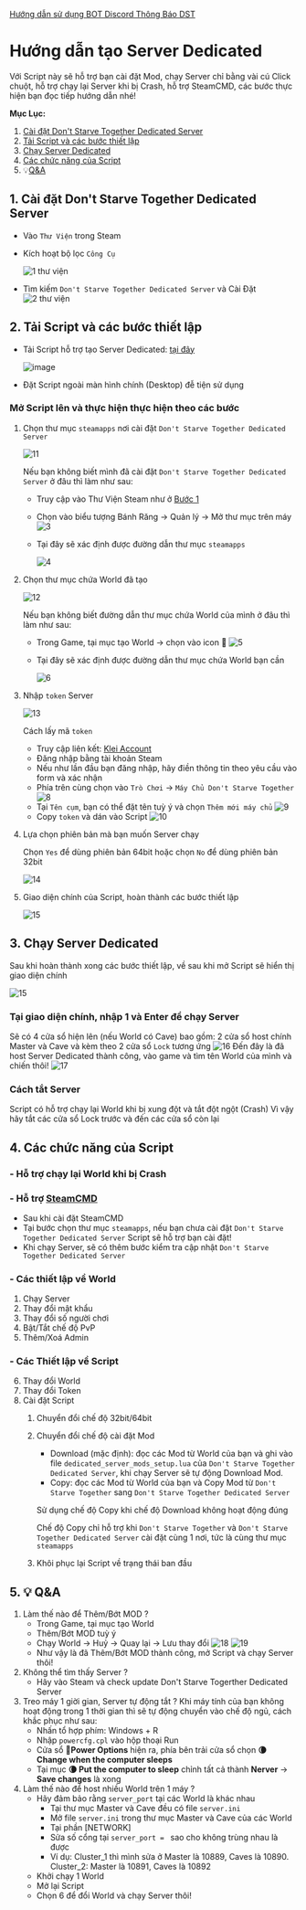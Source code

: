 [Hướng dẫn sử dụng BOT Discord Thông Báo DST](https://discord.gg/m5f6v2NB8W)

# Hướng dẫn tạo Server Dedicated 
Với Script này sẽ hỗ trợ bạn cài đặt Mod, chạy Server chỉ bằng vài cú Click chuột, hỗ trợ chạy lại Server khi bị Crash, hỗ trợ SteamCMD, các bước thực hiện bạn đọc tiếp hướng dẫn nhé!

**Mục Lục:**
1. [Cài đặt Don't Starve Together Dedicated Server](#1-cài-đặt-dont-starve-together-dedicated-server)
2. [Tải Script và các bước thiết lập](#2-tải-script-và-các-bước-thiết-lập)
3. [Chạy Server Dedicated](#3-chạy-server-dedicated)
4. [Các chức năng của Script](#4-các-chức-năng-của-script)
5. 💡[Q&A](#5-qa)

## 1. Cài đặt Don't Starve Together Dedicated Server
- Vào `Thư Viện` trong Steam
- Kích hoạt bộ lọc `Công Cụ`

  ![1  thư viện](https://user-images.githubusercontent.com/57210639/132952897-fd9231a9-e97b-42d1-99f4-7ea74a72743b.png)
- Tìm kiếm `Don't Starve Together Dedicated Server` và Cài Đặt
  ![2  thư viện](https://user-images.githubusercontent.com/57210639/132952972-43e61c51-196f-4671-8de6-84586cf5cca8.png)

## 2. Tải Script và các bước thiết lập
- Tải Script hỗ trợ tạo Server Dedicated: [tại đây](https://drive.google.com/u/2/uc?id=1RX-tXiFD0J1NAIkMlqxNVvf9jRtfOZyt&export=download)

  ![image](https://user-images.githubusercontent.com/57210639/132953344-ef75dd0a-8660-413e-9a8a-13f2a6888a05.png)
- Đặt Script ngoài màn hình chính (Desktop) đễ tiện sử dụng
### Mở Script lên và thực hiện thực hiện theo các bước
1. Chọn thư mục `steamapps` nơi cài đặt `Don't Starve Together Dedicated Server` 
  
   ![11](https://user-images.githubusercontent.com/57210639/132953557-f6bdf21f-f1ae-4c61-8801-308d0af5cc5e.png)
  
   Nếu bạn không biết mình đã cài đặt `Don't Starve Together Dedicated Server` ở đâu thì làm như sau:
   - Truy cập vào Thư Viện Steam như ở [Bước 1](#1-cài-đặt-dont-starve-together-dedicated-server)
   - Chọn vào biểu tượng Bánh Răng → Quản lý → Mở thư mục trên máy
     ![3](https://user-images.githubusercontent.com/57210639/132953651-56e05dfc-08d0-4336-800e-ce284cb8be98.png)
   - Tại đây sẽ xác định được đường dẫn thư mục `steamapps`

     ![4](https://user-images.githubusercontent.com/57210639/132953655-9e9b1597-f3ff-4e56-973c-b54a0644ebd9.png)
   
2. Chọn thư mục chứa World đã tạo

   ![12](https://user-images.githubusercontent.com/57210639/132953788-53b7cc27-09f3-4a79-9fbf-3043e067d155.png)
   
   Nếu bạn không biết đường dẫn thư mục chứa World của mình ở đâu thì làm như sau:
   - Trong Game, tại mục tạo World → chọn vào icon 📂
     ![5](https://user-images.githubusercontent.com/57210639/132954223-5d22be01-8dc7-49ce-a2fe-b329240e1b39.png)
   - Tại đây sẽ xác định được đường dẫn thư mục chứa World bạn cần

     ![6](https://user-images.githubusercontent.com/57210639/132954252-c9b4ff41-61b5-46d4-ae2b-c95ee39749cd.png)
    
3. Nhập `token` Server
   
   ![13](https://user-images.githubusercontent.com/57210639/132954347-a5abde3d-fc53-4fb8-87be-3cace9c89f2c.png)
  
   Cách lấy mã `token`
   - Truy cập liên kết: [Klei Account](https://accounts.klei.com/account/game/servers?game=DontStarveTogether)
   - Đăng nhập bằng tài khoản Steam
   - Nếu như lần đầu bạn đăng nhập, hãy điền thông tin theo yêu cầu vào form và xác nhận
   - Phía trên cùng chọn vào `Trò Chơi` → `Máy Chủ Don't Starve Together`
     ![8](https://user-images.githubusercontent.com/57210639/132954782-a1d6cf1c-eee1-4756-b02d-d78411354dd1.png)
   - Tại `Tên cụm`, bạn có thể đặt tên tuỳ ý và chọn `Thêm mới máy chủ`
     ![9](https://user-images.githubusercontent.com/57210639/132954834-d797db32-731e-4878-87ab-9e96f24f3ede.png)
   - Copy `token` và dán vào Script
     ![10](https://user-images.githubusercontent.com/57210639/132954856-f9c06116-c65f-483a-9315-190538ca32ae.png)

4. Lựa chọn phiên bản mà bạn muốn Server chạy

   Chọn `Yes` để dùng phiên bản 64bit hoặc chọn `No` để dùng phiên bản 32bit
   
   ![14](https://user-images.githubusercontent.com/57210639/132955090-d0a4a6c7-e58b-4481-8312-a5e5c7fd4917.png)

5. Giao diện chính của Script, hoàn thành các bước thiết lập
   
   ![15](https://user-images.githubusercontent.com/57210639/132955127-62acf94c-4216-45be-838c-ea238f3176e3.png)

## 3. Chạy Server Dedicated
Sau khi hoàn thành xong các bước thiết lập, về sau khi mở Script sẽ hiển thị giao diện chính

![15](https://user-images.githubusercontent.com/57210639/132955127-62acf94c-4216-45be-838c-ea238f3176e3.png)

### Tại giao diện chính, nhập 1 và Enter để chạy Server
Sẽ có 4 cửa sổ hiện lên (nếu World có Cave) bao gồm: 2 cửa sổ host chính Master và Cave và kèm theo 2 cửa sổ `Lock` tương ứng
![16](https://user-images.githubusercontent.com/57210639/132955436-d11feee0-8faf-4ccb-9137-f4fff5572d10.png)
Đến đây là đã host Server Dedicated thành công, vào game và tìm tên World của mình và chiến thôi!
![17](https://user-images.githubusercontent.com/57210639/132955440-78a41eaf-17a0-47d4-a918-b0d7f25a7d2c.png)
### Cách tắt Server
Script có hỗ trợ chạy lại World khi bị xung đột và tắt đột ngột (Crash)
Vì vậy hãy tắt các cửa sổ Lock trước và đến các cửa sổ còn lại
## 4. Các chức năng của Script
### - Hỗ trợ chạy lại World khi bị Crash  
### - Hỗ trợ [SteamCMD](https://developer.valvesoftware.com/wiki/SteamCMD#Windows)
- Sau khi cài đặt SteamCMD
- Tại bước chọn thư mục `steamapps`, nếu bạn chưa cài đặt `Don't Starve Together Dedicated Server` Script sẽ hỗ trợ bạn cài đặt!
- Khi chạy Server, sẽ có thêm bước kiểm tra cập nhật `Don't Starve Together Dedicated Server`
### - Các thiết lập về World
1. Chạy Server
2. Thay đổi mật khẩu
3. Thay đổi số người chơi
4. Bật/Tắt chế độ PvP
5. Thêm/Xoá Admin
### - Các Thiết lập về Script
6. Thay đổi World
7. Thay đổi Token
8. Cài đặt Script
   1. Chuyển đổi chế độ 32bit/64bit
   2. Chuyển đổi chế độ cài đặt Mod
      - Download (mặc định): đọc các Mod từ World của bạn và ghi vào file `dedicated_server_mods_setup.lua` của `Don't Starve Together Dedicated Server`, khi chạy Server sẽ tự động Download Mod.
      - Copy: đọc các Mod từ World của bạn và Copy Mod từ `Don't Starve Together` sang `Don't Starve Together Dedicated Server`
   
      Sử dụng chế độ Copy khi chế độ Download không hoạt động đúng
      
      Chế độ Copy chỉ hỗ trợ khi `Don't Starve Together` và `Don't Starve Together Dedicated Server` cài đặt cùng 1 nơi, tức là cùng thư mục `steamapps`
   9. Khôi phục lại Script về trạng thái ban đầu 
## 5. 💡 Q&A
1. Làm thế nào để Thêm/Bớt MOD ?
   - Trong Game, tại mục tạo World
   - Thêm/Bớt MOD tuỳ ý
   - Chạy World → Huỷ -> Quay lại -> Lưu thay đổi
     ![18](https://user-images.githubusercontent.com/57210639/132956783-0291cba7-9fe9-4c29-a603-19cba228822e.png)
     ![19](https://user-images.githubusercontent.com/57210639/132956787-ea94520b-3193-493e-b97d-6c652b10ee47.png)
   - Như vậy là đã Thêm/Bớt MOD thành công, mở Script và chạy Server thôi!
2. Không thể tìm thấy Server ?
   - Hãy vào Steam và check update Don't Starve Togerther Dedicated Server
3. Treo máy 1 giời gian, Server tự động tắt ?
   Khi máy tính của bạn không hoạt động trong 1 thời gian thì sẽ tự động chuyển vào chế độ ngủ, cách khắc phục như sau:
   - Nhấn tổ hợp phím: Windows + R
   - Nhập `powercfg.cpl` vào hộp thoại Run
   - Cửa sổ **🔋Power Options** hiện ra, phía bên trải cửa sổ chọn **🌘 Change when the computer sleeps**
   - Tại mục **🌘 Put the computer to sleep** chỉnh tất cả thành **Nerver** → **Save changes** là xong
4. Làm thế nào để host nhiều World trên 1 máy ?
   - Hãy đảm bảo rằng `server_port` tại các World là khác nhau
     - Tại thư mục Master và Cave đều có file `server.ini`
     - Mở file `server.ini` trong thư mục Master và Cave của các World
     - Tại phần [NETWORK] 
     - Sửa số cổng tại `server_port = ` sao cho không trùng nhau là được 
     - Ví dụ: Cluster_1 thì mình sửa ở Master là 10889, Caves là 10890. Cluster_2: Master là 10891, Caves là 10892
   - Khởi chạy 1 World 
   - Mở lại Script
   - Chọn 6 để đổi World và chạy Server thôi!
